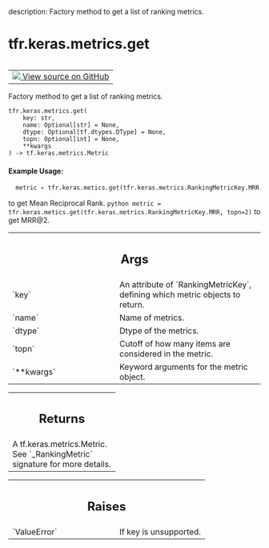description: Factory method to get a list of ranking metrics.

<div itemscope itemtype="http://developers.google.com/ReferenceObject">
<meta itemprop="name" content="tfr.keras.metrics.get" />
<meta itemprop="path" content="Stable" />
</div>

# tfr.keras.metrics.get

<!-- Insert buttons and diff -->

<table class="tfo-notebook-buttons tfo-api nocontent" align="left">
<td>
  <a target="_blank" href="https://github.com/tensorflow/ranking/tree/master/tensorflow_ranking/python/keras/metrics.py#L45-L103">
    <img src="https://www.tensorflow.org/images/GitHub-Mark-32px.png" />
    View source on GitHub
  </a>
</td>
</table>

Factory method to get a list of ranking metrics.

<pre class="devsite-click-to-copy prettyprint lang-py tfo-signature-link">
<code>tfr.keras.metrics.get(
    key: str,
    name: Optional[str] = None,
    dtype: Optional[tf.dtypes.DType] = None,
    topn: Optional[int] = None,
    **kwargs
) -> tf.keras.metrics.Metric
</code></pre>

<!-- Placeholder for "Used in" -->

#### Example Usage:

```python
  metric = tfr.keras.metics.get(tfr.keras.metrics.RankingMetricKey.MRR)
```

to get Mean Reciprocal Rank. `python metric =
tfr.keras.metics.get(tfr.keras.metrics.RankingMetricKey.MRR, topn=2)` to get
MRR@2.

<!-- Tabular view -->
 <table class="responsive fixed orange">
<colgroup><col width="214px"><col></colgroup>
<tr><th colspan="2"><h2 class="add-link">Args</h2></th></tr>

<tr>
<td>
`key`
</td>
<td>
An attribute of `RankingMetricKey`, defining which metric objects to
return.
</td>
</tr><tr>
<td>
`name`
</td>
<td>
Name of metrics.
</td>
</tr><tr>
<td>
`dtype`
</td>
<td>
Dtype of the metrics.
</td>
</tr><tr>
<td>
`topn`
</td>
<td>
Cutoff of how many items are considered in the metric.
</td>
</tr><tr>
<td>
`**kwargs`
</td>
<td>
Keyword arguments for the metric object.
</td>
</tr>
</table>

<!-- Tabular view -->
 <table class="responsive fixed orange">
<colgroup><col width="214px"><col></colgroup>
<tr><th colspan="2"><h2 class="add-link">Returns</h2></th></tr>
<tr class="alt">
<td colspan="2">
A tf.keras.metrics.Metric. See `_RankingMetric` signature for more details.
</td>
</tr>

</table>

<!-- Tabular view -->
 <table class="responsive fixed orange">
<colgroup><col width="214px"><col></colgroup>
<tr><th colspan="2"><h2 class="add-link">Raises</h2></th></tr>

<tr>
<td>
`ValueError`
</td>
<td>
If key is unsupported.
</td>
</tr>
</table>
